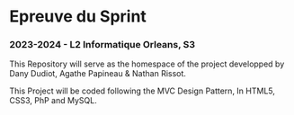 # Epreuve du Sprint
### 2023-2024 - L2 Informatique Orleans, S3

This Repository will serve as the homespace of the project developped by Dany Dudiot, Agathe Papineau & Nathan Rissot.

This Project will be coded following the MVC Design Pattern, In HTML5, CSS3, PhP and MySQL.
